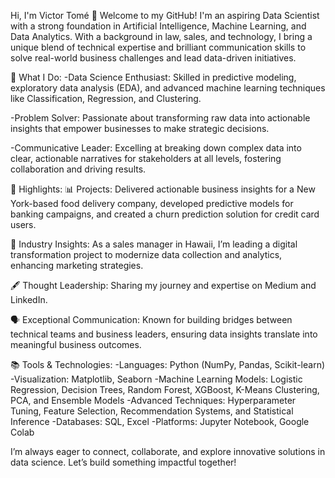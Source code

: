 Hi, I'm Victor Tomé 👋
Welcome to my GitHub! I'm an aspiring Data Scientist with a strong foundation in Artificial Intelligence, Machine Learning, and Data Analytics. 
With a background in law, sales, and technology, I bring a unique blend of technical expertise and brilliant communication skills to solve real-world business challenges and 
lead data-driven initiatives.

🚀 What I Do:
-Data Science Enthusiast: Skilled in predictive modeling, exploratory data analysis (EDA), and advanced machine learning techniques like Classification, Regression, and Clustering.

-Problem Solver: Passionate about transforming raw data into actionable insights that empower businesses to make strategic decisions.

-Communicative Leader: Excelling at breaking down complex data into clear, actionable narratives for stakeholders at all levels, fostering collaboration and driving results.

🌟 Highlights:
📊 Projects: Delivered actionable business insights for a New York-based food delivery company, developed predictive models for banking campaigns, and created a churn 
prediction solution for credit card users.

🌴 Industry Insights: As a sales manager in Hawaii, I’m leading a digital transformation project to modernize data collection and analytics, enhancing marketing strategies.

🖋️ Thought Leadership: Sharing my journey and expertise on Medium and LinkedIn.

🗣️ Exceptional Communication: Known for building bridges between technical teams and business leaders, ensuring data insights translate into meaningful business outcomes.

📚 Tools & Technologies:
-Languages: Python (NumPy, Pandas, Scikit-learn)
-Visualization: Matplotlib, Seaborn
-Machine Learning Models: Logistic Regression, Decision Trees, Random Forest, XGBoost, K-Means Clustering, PCA, and Ensemble Models
-Advanced Techniques: Hyperparameter Tuning, Feature Selection, Recommendation Systems, and Statistical Inference
-Databases: SQL, Excel
-Platforms: Jupyter Notebook, Google Colab

I’m always eager to connect, collaborate, and explore innovative solutions in data science. Let’s build something impactful together!
